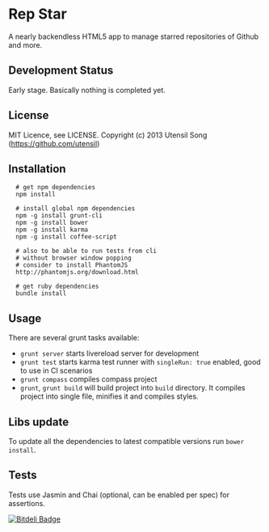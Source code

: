 # Rep Star

A nearly backendless HTML5 app to manage starred repositories of Github and more.

## Development Status

Early stage. Basically nothing is completed yet.

License
--------

MIT Licence, see LICENSE.
Copyright (c) 2013 Utensil Song (https://github.com/utensil)

## Installation

```
  # get npm dependencies
  npm install

  # install global npm dependencies
  npm -g install grunt-cli
  npm -g install bower
  npm -g install karma
  npm -g install coffee-script

  # also to be able to run tests from cli
  # without browser window popping
  # consider to install PhantomJS
  http://phantomjs.org/download.html

  # get ruby dependencies
  bundle install
```

## Usage

There are several grunt tasks available:

* `grunt server` starts livereload server for development
* `grunt test` starts karma test runner with `singleRun: true` enabled, good to use in CI scenarios
* `grunt compass` compiles compass project
* `grunt`, `grunt build` will build project into `build` directory. It compiles project into single file, minifies it and compiles styles.

## Libs update

To update all the dependencies to latest compatible versions run `bower install`.

## Tests

Tests use Jasmin and Chai (optional, can be enabled per spec) for assertions.

[![Bitdeli Badge](https://d2weczhvl823v0.cloudfront.net/utensil/rep-star/trend.png)](https://bitdeli.com/free "Bitdeli Badge")